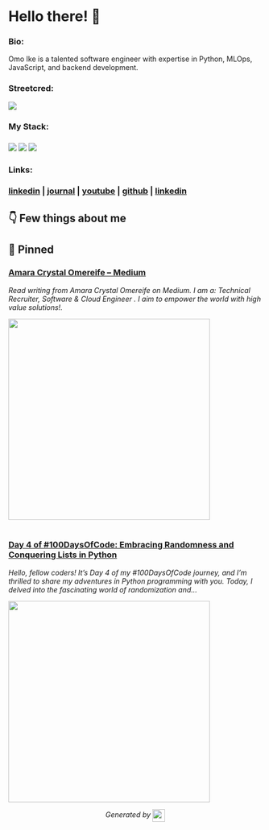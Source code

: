 
# Hello there! 👋


### Bio:

Omo Ike is a talented software engineer with expertise in Python, MLOps, JavaScript, and backend development.
            

### Streetcred:

<a href="https://www.tublian.com/profile/marameref?ss=true"><img src="https://rd3ps1doua.execute-api.us-east-1.amazonaws.com/dev/ft/profile/streetcred/badge/marameref?type=without_score"></a>

### My Stack:

### <img src="https://rd3ps1doua.execute-api.us-east-1.amazonaws.com/dev/ft/profile/streetcred/github/tag/Python"/> <img src="https://rd3ps1doua.execute-api.us-east-1.amazonaws.com/dev/ft/profile/streetcred/github/tag/MLOps"/> <img src="https://rd3ps1doua.execute-api.us-east-1.amazonaws.com/dev/ft/profile/streetcred/github/tag/JavaScript"/>

### 

### 

### Links:

### <a href="https://www.klinkedin.com/in/amarachi-crystal-omereife-416a081a1/">linkedin</a> | <a href="https://www.tublian.com/profile/marameref">journal</a> | <a href="https://www.youtube.com/feeds/videos.xml?channel_id=UC2fNk0OojBTn--EQvgaUKeQ">youtube</a> | <a href="https://www.github.com/marameref">github</a> | <a href="">linkedin</a>

## 👇 Few things about me


<div>

            
</div>




## 📌 Pinned

<div>

<div>
<div id="pinned-card">

### <a href="https://kmedium.com/@marameref" target="_blank">Amara Crystal Omereife – Medium</a>
*Read writing from Amara Crystal Omereife on Medium. I am a: Technical Recruiter, Software & Cloud Engineer . I aim to empower the world with high value solutions!.*

<a href="https://medium.com/@marameref" target="_blank">
      <img src="https://miro.medium.com/v2/resize:fit:2400/1*qKwbEQZtHwyj3pQhv-pFig.png" width="400px">
</a>
</div>
                  

<br/>



<div>
<div id="pinned-card">

### <a href="https://kmedium.com/@marameref/day-4-of-100daysofcode-embracing-randomness-and-conquering-lists-in-python-ba18fe10ce48" target="_blank">Day 4 of #100DaysOfCode: Embracing Randomness and Conquering Lists in Python</a>
*Hello, fellow coders! It’s Day 4 of my #100DaysOfCode journey, and I’m thrilled to share my adventures in Python programming with you. Today, I delved into the fascinating world of randomization and…*

<a href="https://medium.com/@marameref/day-4-of-100daysofcode-embracing-randomness-and-conquering-lists-in-python-ba18fe10ce48" target="_blank">
      <img src="https://miro.medium.com/v2/resize:fit:1200/0*uk8lYGta7jxoBFWH" width="400px">
</a>
</div>
                  
</div>
            

<p align="center">
<i>Generated by <a href="https://www.tublian.com/"><img src="https://tublian-newsletter-assets.s3.amazonaws.com/just-logo.png" width="25" style="vertical-align: middle"/></i>
</p>
